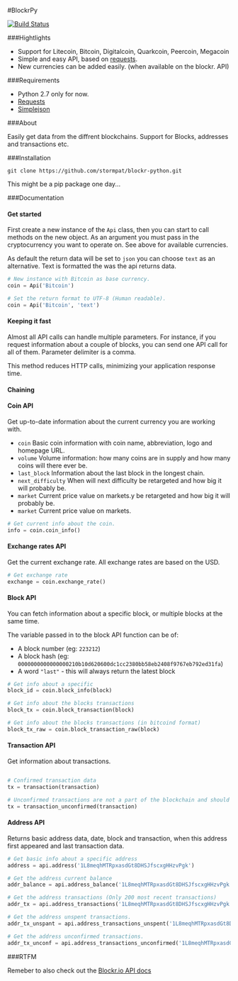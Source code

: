 #BlockrPy

[![Build Status](https://travis-ci.org/stormpat/blockr-python.svg?branch=master)](https://travis-ci.org/stormpat/blockr-python)

###Hightlights

- Support for Litecoin, Bitcoin, Digitalcoin, Quarkcoin, Peercoin, Megacoin
- Simple and easy API, based on [requests](https://github.com/kennethreitz/requests).
- New currencies can be added easily. (when available on the blockr. API)

###Requirements

- Python 2.7 only for now.
- [Requests](https://github.com/kennethreitz/requests)
- [Simplejson](https://github.com/simplejson/simplejson)

###About

Easily get data from the diffrent blockchains. Support for Blocks, addresses and transactions etc.

###Installation

```git clone https://github.com/stormpat/blockr-python.git```

This might be a pip package one day...

###Documentation

#### Get started

First create a new instance of the ```Api``` class, then you can start to call
methods on the new object. As an argument you must pass in the cryptocurrency
you want to operate on. See above for available currencies.

As default the return data will be set to ```json``` you can choose ```text```
as an alternative. Text is formatted the was the api returns data.

```python
# New instance with Bitcoin as base currency.
coin = Api('Bitcoin')

# Set the return format to UTF-8 (Human readable).
coin = Api('Bitcoin', 'text')
```

#### Keeping it fast

Almost all API calls can handle multiple parameters. For instance, if you request
information about a couple of blocks, you can send one API call for all of them. Parameter delimiter is a comma.

This method reduces HTTP calls, minimizing your application response time.

#### Chaining



#### Coin API

Get up-to-date information about the current currency you are working with.

- ```coin``` Basic coin information with coin name, abbreviation, logo and homepage URL.
- ```volume``` Volume information: how many coins are in supply and how many coins will there ever be.
- ```last_block``` Information about the last block in the longest chain.
- ```next_difficulty``` When will next difficulty be retargeted and how big it will probably be.
- ```market``` Current price value on markets.y be retargeted and how big it will probably be.
- ```market``` Current price value on markets.

```python
# Get current info about the coin.
info = coin.coin_info()
```

#### Exchange rates API

Get the current exchange rate. All exchange rates are based on the USD.

```python
# Get exchange rate
exchange = coin.exchange_rate()
```

#### Block API

You can fetch information about a specific block, or multiple blocks at the
same time.

The variable passed in to the block API function can be of:

- A block number (eg: ```223212```)
- A block hash (eg: ```0000000000000000210b10d620600dc1cc2380bb58eb2408f9767eb792ed31fa```)
- A word ```"last"``` - this will always return the latest block

```python
# Get info about a specific
block_id = coin.block_info(block)

# Get info about the blocks transactions
block_tx = coin.block_transaction(block)

# Get info about the blocks transactions (in bitcoind format)
block_tx_raw = coin.block_transaction_raw(block)
```

#### Transaction API

Get information about transactions.

```python

# Confirmed transaction data
tx = transaction(transaction)

# Unconfirmed transactions are not a part of the blockchain and should not be trusted!
tx = transaction_unconfirmed(transaction)

```

#### Address API

Returns basic address data, date, block and transaction, when this address first appeared and last transaction data.

```python
# Get basic info about a specific address
address = api.address('1L8meqhMTRpxasdGt8DHSJfscxgHHzvPgk')

# Get the address current balance
addr_balance = api.address_balance('1L8meqhMTRpxasdGt8DHSJfscxgHHzvPgk')

# Get the address transactions (Only 200 most recent transactions)
addr_tx = api.address_transactions('1L8meqhMTRpxasdGt8DHSJfscxgHHzvPgk')

# Get the address unspent transactions.
addr_tx_unspant = api.address_transactions_unspent('1L8meqhMTRpxasdGt8DHSJfscxgHHzvPgk')

# Get the address unconfirmed transactions.
addr_tx_unconf = api.address_transactions_unconfirmed('1L8meqhMTRpxasdGt8DHSJfscxgHHzvPgk')

```

###RTFM

Remeber to also check out the [Blockr.io API docs](http://blockr.io/documentation/api)